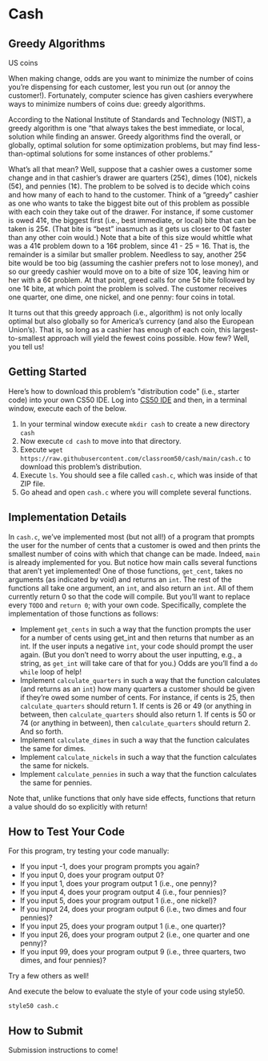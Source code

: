 # Cash

## Greedy Algorithms
US coins

When making change, odds are you want to minimize the number of coins you’re dispensing for each customer, lest you run out (or annoy the customer!). Fortunately, computer science has given cashiers everywhere ways to minimize numbers of coins due: greedy algorithms.

According to the National Institute of Standards and Technology (NIST), a greedy algorithm is one “that always takes the best immediate, or local, solution while finding an answer. Greedy algorithms find the overall, or globally, optimal solution for some optimization problems, but may find less-than-optimal solutions for some instances of other problems.”

What’s all that mean? Well, suppose that a cashier owes a customer some change and in that cashier’s drawer are quarters (25¢), dimes (10¢), nickels (5¢), and pennies (1¢). The problem to be solved is to decide which coins and how many of each to hand to the customer. Think of a “greedy” cashier as one who wants to take the biggest bite out of this problem as possible with each coin they take out of the drawer. For instance, if some customer is owed 41¢, the biggest first (i.e., best immediate, or local) bite that can be taken is 25¢. (That bite is “best” inasmuch as it gets us closer to 0¢ faster than any other coin would.) Note that a bite of this size would whittle what was a 41¢ problem down to a 16¢ problem, since 41 - 25 = 16. That is, the remainder is a similar but smaller problem. Needless to say, another 25¢ bite would be too big (assuming the cashier prefers not to lose money), and so our greedy cashier would move on to a bite of size 10¢, leaving him or her with a 6¢ problem. At that point, greed calls for one 5¢ bite followed by one 1¢ bite, at which point the problem is solved. The customer receives one quarter, one dime, one nickel, and one penny: four coins in total.

It turns out that this greedy approach (i.e., algorithm) is not only locally optimal but also globally so for America’s currency (and also the European Union’s). That is, so long as a cashier has enough of each coin, this largest-to-smallest approach will yield the fewest coins possible. How few? Well, you tell us!

## Getting Started
Here’s how to download this problem’s "distribution code" (i.e., starter code) into your own CS50 IDE. Log into [CS50 IDE](https://ide.cs50.io) and then, in a terminal window, execute each of the below.

1. In your terminal window execute `mkdir cash` to create a new directory `cash`
2. Now execute `cd cash` to move into that directory.
3. Execute `wget https://raw.githubusercontent.com/classroom50/cash/main/cash.c` to download this problem’s distribution.
4. Execute `ls`. You should see a file called `cash.c`, which was inside of that ZIP file.
7. Go ahead and open `cash.c` where you will complete several functions.


## Implementation Details
In `cash.c`, we’ve implemented most (but not all!) of a program that prompts the user for the number of cents that a customer is owed and then prints the smallest number of coins with which that change can be made. Indeed, `main` is already implemented for you. But notice how main calls several functions that aren’t yet implemented! One of those functions, `get_cent`, takes no arguments (as indicated by void) and returns an `int`. The rest of the functions all take one argument, an `int`, and also return an `int`. All of them currently return 0 so that the code will compile. But you’ll want to replace every `TODO` and `return 0`; with your own code. Specifically, complete the implementation of those functions as follows:

* Implement `get_cents` in such a way that the function prompts the user for a number of cents using get_int and then returns that number as an int. If the user inputs a negative `int`, your code should prompt the user again. (But you don’t need to worry about the user inputting, e.g., a string, as `get_int` will take care of that for you.) Odds are you’ll find a `do while` loop of help!
* Implement `calculate_quarters` in such a way that the function calculates (and returns as an `int`) how many quarters a customer should be given if they’re owed some number of cents. For instance, if cents is 25, then `calculate_quarters` should return 1. If cents is 26 or 49 (or anything in between, then `calculate_quarters` should also return 1. If cents is 50 or 74 (or anything in between), then `calculate_quarters` should return 2. And so forth.
* Implement `calculate_dimes` in such a way that the function calculates the same for dimes.
* Implement `calculate_nickels` in such a way that the function calculates the same for nickels.
* Implement `calculate_pennies` in such a way that the function calculates the same for pennies.

Note that, unlike functions that only have side effects, functions that return a value should do so explicitly with return!

## How to Test Your Code
For this program, try testing your code manually:

* If you input -1, does your program prompts you again?
* If you input 0, does your program output 0?
* If you input 1, does your program output 1 (i.e., one penny)?
* If you input 4, does your program output 4 (i.e., four pennies)?
* If you input 5, does your program output 1 (i.e., one nickel)?
* If you input 24, does your program output 6 (i.e., two dimes and four pennies)?
* If you input 25, does your program output 1 (i.e., one quarter)?
* If you input 26, does your program output 2 (i.e., one quarter and one penny)?
* If you input 99, does your program output 9 (i.e., three quarters, two dimes, and four pennies)?

Try a few others as well!

And execute the below to evaluate the style of your code using style50.

```
style50 cash.c
```

## How to Submit

Submission instructions to come!
